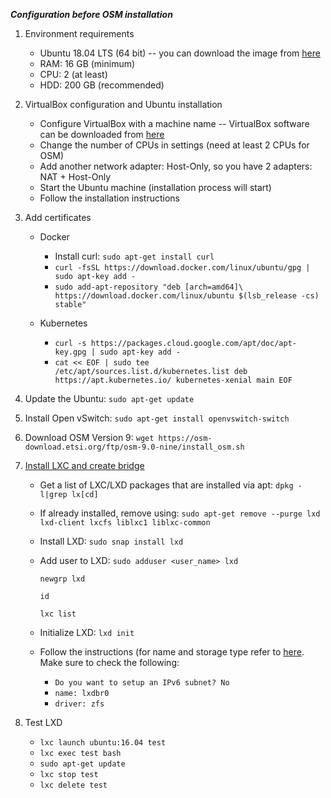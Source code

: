 ***Configuration before OSM installation***

1. Environment requirements
    * Ubuntu 18.04 LTS (64 bit) -- you can download the image from [here](https://releases.ubuntu.com/18.04.5/)
    * RAM: 16 GB (minimum)
    * CPU: 2 (at least)
    * HDD: 200 GB (recommended)

2. VirtualBox configuration and Ubuntu installation
    * Configure VirtualBox with a machine name -- VirtualBox software can be downloaded from [here](https://www.virtualbox.org/wiki/Downloads)
    * Change the number of CPUs in settings (need at least 2 CPUs for OSM)
    * Add another network adapter: Host-Only, so you have 2 adapters: NAT + Host-Only
    * Start the Ubuntu machine (installation process will start)
    * Follow the installation instructions

3. Add certificates
    * Docker
      - Install curl: `sudo apt-get install curl`
      - `curl -fsSL https://download.docker.com/linux/ubuntu/gpg | sudo apt-key add -`
      - `sudo add-apt-repository "deb [arch=amd64]\ https://download.docker.com/linux/ubuntu $(lsb_release -cs) stable" `

    * Kubernetes
      - `curl -s https://packages.cloud.google.com/apt/doc/apt-key.gpg | sudo apt-key add -`
      - `cat << EOF | sudo tee /etc/apt/sources.list.d/kubernetes.list deb https://apt.kubernetes.io/ kubernetes-xenial main EOF `

4. Update the Ubuntu: `sudo apt-get update`

5. Install Open vSwitch: `sudo apt-get install openvswitch-switch`

6. Download OSM Version 9: `wget https://osm-download.etsi.org/ftp/osm-9.0-nine/install_osm.sh`

7. [Install LXC and create bridge](https://osm.etsi.org/wikipub/index.php/LXD_configuration_for_OSM_Release_FIVE)
    * Get a list of LXC/LXD packages that are installed via apt: `dpkg -l|grep lx[cd]`
    * If already installed, remove using: `sudo apt-get remove --purge lxd lxd-client lxcfs liblxc1 liblxc-common`
    * Install LXD: `sudo snap install lxd`
    * Add user to LXD: 
        `sudo adduser <user_name> lxd`
        
        `newgrp lxd`
        
        `id`
        
        ```lxc list```
    * Initialize LXD: ```lxd init```
    * Follow the instructions (for name and storage type refer to [here](https://osm.etsi.org/wikipub/index.php/LXD_configuration_for_OSM_Release_THREE). Make sure to check the following:
      - `Do you want to setup an IPv6 subnet? No`
      - `name: lxdbr0`
      - `driver: zfs`


8. Test LXD
    * `lxc launch ubuntu:16.04 test`
    * `lxc exec test bash`
    * `sudo apt-get update`
    * `lxc stop test`
    * ```lxc delete test```

